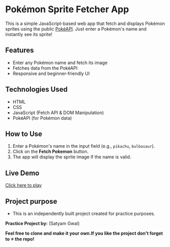 
#  Pokémon Sprite Fetcher App

This is a simple JavaScript-based web app that fetch and displays Pokémon sprites using the public [PokéAPI](https://pokeapi.co/). Just enter a Pokémon's name and instantly see its sprite!

##  Features

- Enter any Pokémon name and fetch its image
- Fetches data from the PokéAPI
- Responsive and beginner-friendly UI

## Technologies Used

- HTML
- CSS
- JavaScript (Fetch API & DOM Manipulation)
- PokéAPI (for Pokémon data)

##  How to Use

1. Enter a Pokémon's name in the input field (e.g., `pikachu`, `bulbasaur`).
2. Click on the **Fetch Pokemon** button.
3. The app will display the sprite image if the name is valid.

##  Live Demo
[Click here to play](your_github_pages_live_link_here)


## Project purpose
- This is an independently built project created for practice purposes.

**Practice Project by:** (Satyam Gwal)

**Feel free to clone and make it your own.If you like the project don't forget to ⭐ the repo!**
